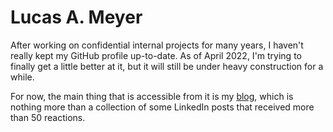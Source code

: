 # Lucas A. Meyer

After working on confidential internal projects for many years, I haven't really kept my GitHub profile up-to-date. As of April 2022, I'm trying to finally get a little better at it, but it will still be under heavy construction for a while.

For now, the main thing that is accessible from it is my [blog](https://www.meyerperin.com), which is nothing more than a collection of some LinkedIn posts that received more than 50 reactions.
